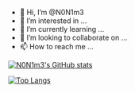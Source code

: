 - 👋 Hi, I’m @N0N1m3
- 👀 I’m interested in ...
- 🌱 I’m currently learning ...
- 💞️ I’m looking to collaborate on ...
- 📫 How to reach me ...

[![N0N1m3's GitHub stats](https://github-readme-stats.vercel.app/api?username=n0n1m3&show_icons=true&layout=compact&theme=dark)](https://github.com/n0n1m3)

[![Top Langs](https://github-readme-stats.vercel.app/api/top-langs/?username=n0n1m3&layout=compact&theme=dark)](https://github.com/n0n1m3)

<!---
N0N1m3/N0N1m3 is a ✨ special ✨ repository because its `README.md` (this file) appears on your GitHub profile.
You can click the Preview link to take a look at your changes.
--->
